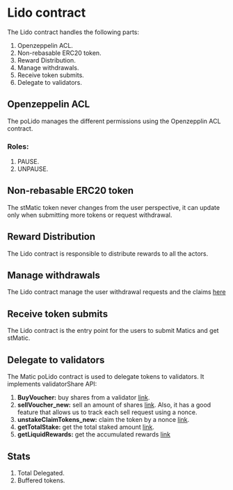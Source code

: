 # Lido contract

The Lido contract handles the following parts:

1. Openzeppelin ACL.
2. Non-rebasable ERC20 token.
3. Reward Distribution.
4. Manage withdrawals.
5. Receive token submits.
6. Delegate to validators.

## Openzeppelin ACL

The poLido manages the different permissions using the Openzepplin ACL contract.

### Roles:

1. PAUSE.
2. UNPAUSE.

## Non-rebasable ERC20 token

The stMatic token never changes from the user perspective, it can update only when submitting more tokens or request withdrawal.

## Reward Distribution

The Lido contract is responsible to distribute rewards to all the actors.

## Manage withdrawals

The Lido contract manage the user withdrawal requests and the claims [here](User.md)

## Receive token submits

The Lido contract is the entry point for the users to submit Matics and get stMatic.

## Delegate to validators

The Matic poLido contract is used to delegate tokens to validators.
It implements validatorShare API:

1. **BuyVoucher:** buy shares from a validator [link](https://github.com/maticnetwork/contracts/blob/v0.3.0-backport/contracts/staking/validatorShare/ValidatorShare.sol#L112).
2. **sellVoucher_new:** sell an amount of shares [link](https://github.com/maticnetwork/contracts/blob/v0.3.0-backport/contracts/staking/validatorShare/ValidatorShare.sol#L238). Also, it has a good feature that allows us to track each sell request using a nonce.
3. **unstakeClaimTokens_new:** claim the token by a nonce [link](https://github.com/maticnetwork/contracts/blob/v0.3.0-backport/contracts/staking/validatorShare/ValidatorShare.sol#L254).
4. **getTotalStake:** get the total staked amount [link](https://github.com/maticnetwork/contracts/blob/v0.3.0-backport/contracts/staking/validatorShare/ValidatorShare.sol#L77).
5. **getLiquidRewards:** get the accumulated rewards [link](https://github.com/maticnetwork/contracts/blob/v0.3.0-backport/contracts/staking/validatorShare/ValidatorShare.sol#L100)

## Stats

1. Total Delegated.
2. Buffered tokens.
